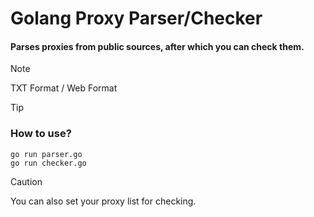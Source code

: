 <h1> Golang Proxy Parser/Checker </h1>
<h4> Parses proxies from public sources, after which you can check them. </h4>

> [!NOTE]
> TXT Format / Web Format 

> [!TIP]
> ### How to use? <br>
> <code>go run parser.go</code><br>
> <code>go run checker.go</code>

> [!CAUTION]
> You can also set your proxy list for checking.
